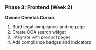 ### **Phase 3: Frontend (Week 2)**
**Owner: Cheetah Cursor**
1. Build legal compliance landing page
2. Create COA search widget
3. Integrate with product pages
4. Add compliance badges and indicators
